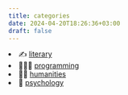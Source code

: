 ```yaml
---
title: categories
date: 2024-04-20T18:26:36+03:00
draft: false
---
```


<div>
 <li>
  <span>✍️ </span><a href="/literary">literary</a>
 </li>
 <li>
  <span>🧑🏻‍💻 </span><a href="/programming">programming</a>
 </li>
 <li>
  <span>🙇‍♂️ </span><a href="/humanities">humanities</a>
 </li>
 <li>
  <span>🧐 </span><a href="/psychology">psychology</a>
 </li>
</div>
